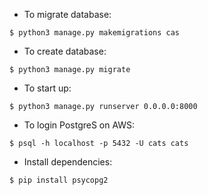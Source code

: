 * To migrate database:
```
$ python3 manage.py makemigrations cas
```

* To create database:
```
$ python3 manage.py migrate
```

* To start up:
```
$ python3 manage.py runserver 0.0.0.0:8000
```

* To login PostgreS on AWS:
```
$ psql -h localhost -p 5432 -U cats cats
```

* Install dependencies:
```
$ pip install psycopg2
```
